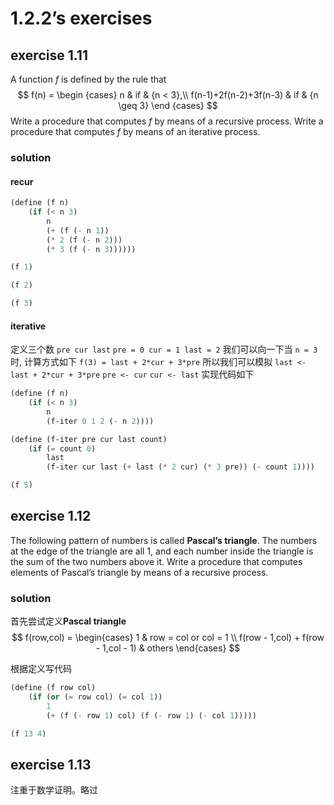 # 1.2.2’s exercises

## exercise 1.11

A function *f* is defined by the rule that
$$
f(n) = 
\begin {cases}
n & if & {n < 3},\\
f(n-1)+2f(n-2)+3f(n-3) & if & {n \geq 3}
\end {cases}
$$
Write a procedure that computes *f*  by means of a recursive process. Write a procedure that computes *f* by means of an iterative process.

### solution

#### recur

```scheme
(define (f n)
    (if (< n 3)
        n
        (+ (f (- n 1)) 
        (* 2 (f (- n 2))) 
        (* 3 (f (- n 3))))))

(f 1)

(f 2)

(f 3)
```



#### iterative
定义三个数 `pre cur last`
`pre = 0 cur = 1 last = 2`
我们可以向一下当 `n = 3` 时, 计算方式如下
`f(3) = last + 2*cur + 3*pre`
所以我们可以模拟
`last <- last + 2*cur + 3*pre`
`pre <- cur`
`cur <- last`
实现代码如下
```scheme
(define (f n)
    (if (< n 3)
        n
        (f-iter 0 1 2 (- n 2))))

(define (f-iter pre cur last count)
    (if (= count 0)
        last
        (f-iter cur last (+ last (* 2 cur) (* 3 pre)) (- count 1))))

(f 5)
```

## exercise 1.12

The following pattern of numbers is called **Pascal’s triangle**. The numbers at the edge of the triangle are all 1, and each number inside the triangle is the sum of the two numbers above it. Write a procedure that computes elements of Pascal’s triangle by means of a recursive process.

### solution

首先尝试定义**Pascal triangle**
$$
f(row,col) = 
\begin{cases}
1 & row = col or col = 1 \\ 
f(row - 1,col) + f(row - 1,col - 1) & others
\end{cases}
$$

根据定义写代码
```scheme
(define (f row col)
    (if (or (= row col) (= col 1))
        1
        (+ (f (- row 1) col) (f (- row 1) (- col 1)))))

(f 13 4)
```

## exercise 1.13

注重于数学证明。略过